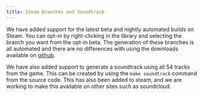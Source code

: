 ```yaml
---
title: Steam Branches and Soundtrack
---
```


We have added support for the latest beta and nightly automated builds on
Steam. You can opt-in by right-clicking in the library and selecting the branch
you want from the opt-in beta. The generation of these branches is all
automated and there are no differences with using the downloads available on
[github](httts://github.com/naev/naev/releases).

We have also added support to generate a soundtrack using all 54 tracks from
the game. This can be created by using the `make soundtrack` command from the
source code. This has also been added to steam, and we are working to make this
available on other sites such as soundcloud.
